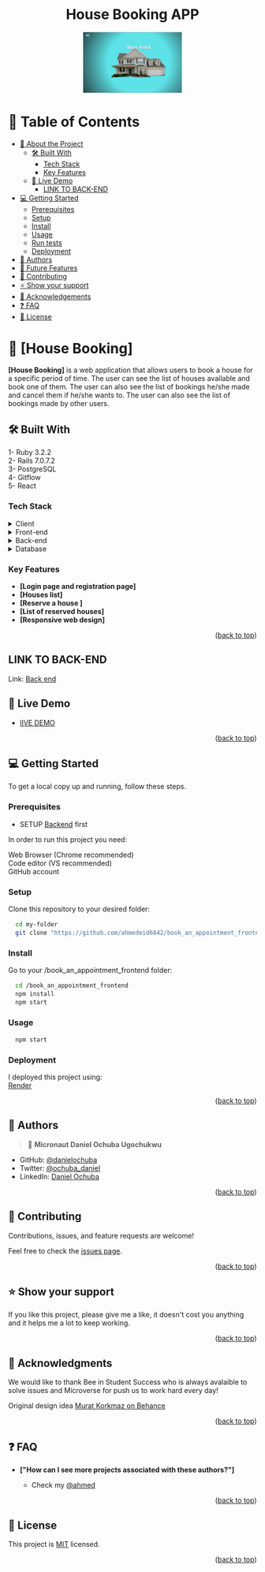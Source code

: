 <a name="readme-top"></a>

<div align="center">

<h1><b>House Booking APP</b></h1>
 
  <img src="./houserent.png" alt="logo" width="200"  height="auto">
  <br/>

</div>


# 📗 Table of Contents

- [📖 About the Project](#about-project)
  - [🛠 Built With](#built-with)
    - [Tech Stack](#tech-stack)
    - [Key Features](#key-features)
  - [🚀 Live Demo](#live-demo)
    - [LINK TO BACK-END](#back-end)
- [💻 Getting Started](#getting-started)
  - [Prerequisites](#prerequisites)
  - [Setup](#setup)
  - [Install](#install)
  - [Usage](#usage)
  - [Run tests](#run-tests)
  - [Deployment](#triangular_flag_on_post-deployment)
- [👥 Authors](#authors)
- [🔭 Future Features](#future-features)
- [🤝 Contributing](#contributing)
- [⭐️ Show your support](#support)
- [🙏 Acknowledgements](#acknowledgements)
- [❓ FAQ](#faq)
- [📝 License](#license)

# 📖 [House Booking] <a name="about-project"></a>

**[House Booking]** is a web application that allows users to book a house for a specific period of time. The user can see the list of houses available and book one of them. The user can also see the list of bookings he/she made and cancel them if he/she wants to. The user can also see the list of bookings made by other users.

## 🛠 Built With <a name="built-with"></a>

1- Ruby 3.2.2<br>
2- Rails 7.0.7.2<br>
3- PostgreSQL<br>
4- Gitflow<br>
5- React<br>

### Tech Stack <a name="tech-stack"></a>

<details>
  <summary>Client</summary>
  <ul>
    <li><a href="https://www.microverse.org/">Microverse</a></li>
  </ul>
</details>

<details>
<summary>Front-end</summary>
  <ul>
    <li><a href="https://www.javascript.com/">JavaScript</a></li>
    <li><a href="https://www.reactjs.org/">React</a></li>
    <li><a href="https://www.redux.js.org/">Redux</a></li>
    <li><a href="https://www.html.com/">HTML</a></li>
    <li><a href="https://www.css.com/">CSS</a></li>
  </ul>
</details>

<details>
<summary>Back-end</summary>
  <ul>
    <li><a href="https://www.ruby-lang.org/">Ruby</a></li>
    <li><a href="https://www.rubyonrails.org/">Rails</a></li>
  </ul>
</details>

<details>
<summary>Database</summary>
  <ul>
    <li><a href="https://www.postgresql.org/">PostgreSQL</a></li>
  </ul>
</details>

### Key Features <a name="key-features"></a>
- **[Login page and registration page]**
- **[Houses list]**
- **[Reserve a house ]**
- **[List of reserved houses]**
- **[Responsive web design]**


<p align="right">(<a href="#readme-top">back to top</a>)</p>

## LINK TO BACK-END <a name="back-end"></a>
Link: [Back end](https://github.com/danielochuba/house_booking_backend)

## 🚀 Live Demo <a name="live-demo"></a>

- [lIVE DEMO]()

<p align="right">(<a href="#readme-top">back to top</a>)</p>

## 💻 Getting Started <a name="getting-started"></a>

To get a local copy up and running, follow these steps.

### Prerequisites

- SETUP [Backend](https://github.com/danielochuba/house_booking_backend) first

In order to run this project you need:

Web Browser (Chrome recommended)<br>
Code editor (VS recommended)<br>
GitHub account<br>

### Setup

Clone this repository to your desired folder:

```sh
  cd my-folder
  git clone "https://github.com/ahmedeid6842/book_an_appointment_frontend.git"
```
### Install

Go to your /book_an_appointment_frontend folder:

```sh
  cd /book_an_appointment_frontend
  npm install
  npm start
```

### Usage

```sh
  npm start
```

### Deployment

I deployed this project using:<br>[Render](https://www.render.com)

<p align="right">(<a href="#readme-top">back to top</a>)</p>

## 👥 Authors <a name="authors"></a>

> 👤 **Micronaut Daniel Ochuba Ugochukwu**

- GitHub: [@danielochuba](https://github.com/danielochuba)
- Twitter: [@ochuba_daniel](https://twitter.com/ochuba_daniel)
- LinkedIn: [Daniel Ochuba](https://www.linkedin.com/in/daniel-ochuba-ugochukwu)


<p align="right">(<a href="#readme-top">back to top</a>)</p>

## 🤝 Contributing <a name="contributing"></a>

Contributions, issues, and feature requests are welcome!

Feel free to check the [issues page](../../issues/).

<p align="right">(<a href="#readme-top">back to top</a>)</p>

## ⭐️ Show your support <a name="support"></a>

If you like this project, please give me a like, it doesn't cost you anything and it helps me a lot to keep working.

<p align="right">(<a href="#readme-top">back to top</a>)</p>

## 🙏 Acknowledgments <a name="acknowledgements"></a>

We would like to thank Bee in Student Success who is always avalaible to solve issues and Microverse for push us to work hard every day!

Original design idea [Murat Korkmaz on Behance](https://www.behance.net/muratk)

<p align="right">(<a href="#readme-top">back to top</a>)</p>

## ❓ FAQ <a name="faq"></a>

- **["How can I see more projects associated with these authors?"]**

   - Check my [@ahmed](https://github.com/ahmedeid6842)

<p align="right">(<a href="#readme-top">back to top</a>)</p>

## 📝 License <a name="license"></a>

This project is [MIT](./LICENSE) licensed.

<p align="right">(<a href="#readme-top">back to top</a>)</p>
 